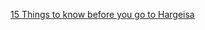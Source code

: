 [15 Things to know before you go to Hargeisa](http://roadsandkingdoms.com/2015/15-things-to-know-before-you-go-to-hargeisa/)
